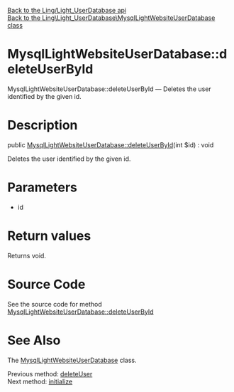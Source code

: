 [Back to the Ling/Light_UserDatabase api](https://github.com/lingtalfi/Light_UserDatabase/blob/master/doc/api/Ling/Light_UserDatabase.md)<br>
[Back to the Ling\Light_UserDatabase\MysqlLightWebsiteUserDatabase class](https://github.com/lingtalfi/Light_UserDatabase/blob/master/doc/api/Ling/Light_UserDatabase/MysqlLightWebsiteUserDatabase.md)


MysqlLightWebsiteUserDatabase::deleteUserById
================



MysqlLightWebsiteUserDatabase::deleteUserById — Deletes the user identified by the given id.




Description
================


public [MysqlLightWebsiteUserDatabase::deleteUserById](https://github.com/lingtalfi/Light_UserDatabase/blob/master/doc/api/Ling/Light_UserDatabase/MysqlLightWebsiteUserDatabase/deleteUserById.md)(int $id) : void




Deletes the user identified by the given id.




Parameters
================


- id

    


Return values
================

Returns void.








Source Code
===========
See the source code for method [MysqlLightWebsiteUserDatabase::deleteUserById](https://github.com/lingtalfi/Light_UserDatabase/blob/master/MysqlLightWebsiteUserDatabase.php#L287-L293)


See Also
================

The [MysqlLightWebsiteUserDatabase](https://github.com/lingtalfi/Light_UserDatabase/blob/master/doc/api/Ling/Light_UserDatabase/MysqlLightWebsiteUserDatabase.md) class.

Previous method: [deleteUser](https://github.com/lingtalfi/Light_UserDatabase/blob/master/doc/api/Ling/Light_UserDatabase/MysqlLightWebsiteUserDatabase/deleteUser.md)<br>Next method: [initialize](https://github.com/lingtalfi/Light_UserDatabase/blob/master/doc/api/Ling/Light_UserDatabase/MysqlLightWebsiteUserDatabase/initialize.md)<br>

